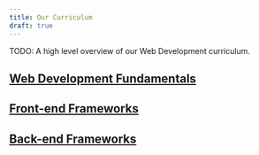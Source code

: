 ```yaml
---
title: Our Curriculum
draft: true
---
```


TODO: A high level overview of our Web Development curriculum.

## [Web Development Fundamentals](./fundamentals/)

## [Front-end Frameworks](./front-end/)

## [Back-end Frameworks](./back-end/)
